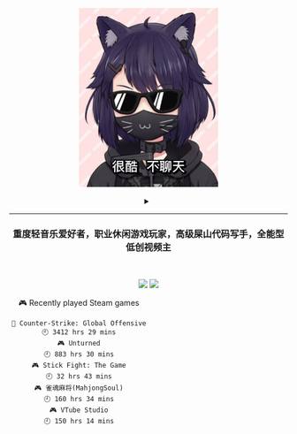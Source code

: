 <p align="center"><img src="./top.jpg" width="50%"/></p>
<details>
    <summary align="center"></summary>
    <p align="center">播放键</p>
</details>

---

<h3 align="center">重度轻音乐爱好者，职业休闲游戏玩家，高级屎山代码写手，全能型低创视频主</h3>
<br>

<p align="center">
  <a target="_blank" href="https://space.bilibili.com/3837681/"><img src="https://img.shields.io/badge/dynamic/json?style=flat-square&logo=bilibili&label=Bilibili&query=data.follower&url=https%3A%2F%2Fapi.bilibili.com%2Fx%2Frelation%2Fstat%3Fvmid%3D3837681%26jsonp%3Djsonp" /></a>
  <a target="_blank" href="https://steamcommunity.com/id/pisdoit"><img src="https://img.shields.io/badge/Steam-232361?logo=Steam&style=flat-square" /></a>
</p>

<div align="center" style="width: 50%">
    
<!-- steam-box start -->
🎮 Recently played Steam games
```text
🔫 Counter-Strike: Global Offensive 🕘 3412 hrs 29 mins
🎮 Unturned                         🕘 883 hrs 30 mins
🎮 Stick Fight: The Game            🕘 32 hrs 43 mins
🎮 雀魂麻将(MahjongSoul)            🕘 160 hrs 34 mins
🎮 VTube Studio                     🕘 150 hrs 14 mins
```
<!-- Powered by https://github.com/YouEclipse/steam-box . -->
<!-- steam-box end -->
    
</div>
